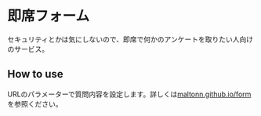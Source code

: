 # 即席フォーム  
セキュリティとかは気にしないので、即席で何かのアンケートを取りたい人向けのサービス。

## How to use
URLのパラメーターで質問内容を設定します。詳しくは[maltonn.github.io/form](https://maltonn.github.io/form)を参照ください。

